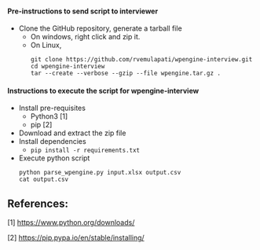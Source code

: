 #### Pre-instructions to send script to interviewer

- Clone the GitHub repository, generate a tarball file
    - On windows, right click and zip it.
    - On Linux,
      ```
      git clone https://github.com/rvemulapati/wpengine-interview.git
      cd wpengine-interview
      tar --create --verbose --gzip --file wpengine.tar.gz .
      ```

#### Instructions to execute the script for wpengine-interview

- Install pre-requisites
  - Python3 [1]
  - pip [2]
- Download and extract the zip file
- Install dependencies
  - `pip install -r requirements.txt`
- Execute python script
  ```
  python parse_wpengine.py input.xlsx output.csv
  cat output.csv
  ```

References:
---
[1] https://www.python.org/downloads/

[2] https://pip.pypa.io/en/stable/installing/
